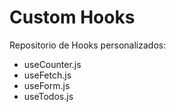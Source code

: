 # Custom Hooks

Repositorio de Hooks personalizados:

- useCounter.js
- useFetch.js
- useForm.js
- useTodos.js
